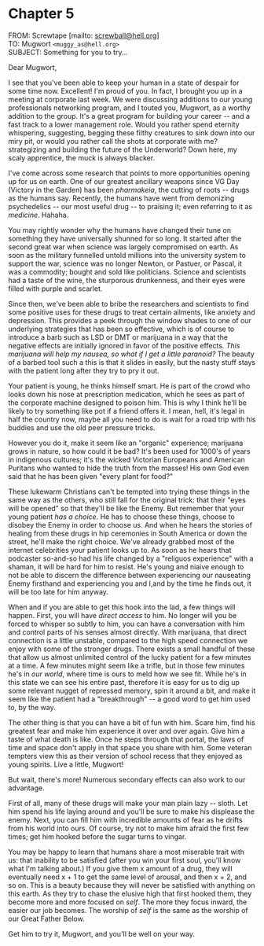 
# Chapter 5

FROM: Screwtape [mailto: screwball@hell.org]    
TO: Mugwort `<muggy_as@hell.org>`    
SUBJECT: Something for you to try...

Dear Mugwort,

I see that you've been able to keep your human in a state of despair for some time now. Excellent! I'm proud of you. In fact, I brought you up in a meeting at corporate last week. We were discussing additions to our young professionals networking program, and I touted you, Mugwort, as a worthy addition to the group. It's a great program for building your career -- and a fast track to a lower management role. Would you rather spend eternity whispering, suggesting, begging these filthy creatures to sink down into our miry pit, or would you rather call the shots at corporate with me? strategizing and building the future of the Underworld? Down here, my scaly apprentice, the muck is always blacker.

 I've come across some research that points to more opportunities opening up for us on earth. One of our greatest ancillary weapons since VG Day (Victory in the Garden) has been *pharmakeia*, the cutting of roots -- drugs as the humans say. Recently, the humans have went from demonizing psychedelics -- our most useful drug -- to praising it; even referring to it as *medicine*. Hahaha.

You may rightly wonder why the humans have changed their tune on something they have universally shunned for so long. It started after the second great war when science was  largely compromised on earth. As soon as the military funnelled untold millions into the university system to support the war, science was no longer Newton, or Pastuer, or Pascal, it was a commodity; bought and sold like politicians. Science and scientists had a taste of the wine, the sturporous drunkenness, and their eyes were filled with purple and scarlet. 

Since then, we've been able to bribe the researchers and scientists to find some positive uses for these drugs to treat certain ailments, like anxiety and depression. This provides a peek through the window shades to one of our underlying strategies that has been so effective, which is of course to introduce a barb such as LSD or DMT or marijuana in a way that the negative effects are initially ignored in favor of the positive effects. *This marijuana will help my nausea, so what if I get a little paranoid?* The beauty of a barbed tool such a this is that it slides in easily, but the nasty stuff stays with the patient long after they try to pry it out. 

Your patient is young, he thinks himself smart. He is part of the crowd who looks down his nose at prescription medication, which he sees as part of the corporate machine designed to poison him. This is why I think he'll be likely to try something like pot if a friend offers it. I mean, hell, it's legal in half the country now, maybe all you need to do is wait for a road trip with his buddies and use the old peer pressure tricks.

However you do it, make it seem like an "organic" experience; marijuana grows in nature, so how could it be bad? It's been used for 1000's of years in indigenous cultures; it's the wicked Victorian Europeans  and American Puritans who wanted to hide the truth from the masses! His own God even said that he has been given "every plant for food?" 

These lukewarm Christians can't be tempted into trying these things in the same way as the others, who still fall for the original trick: that their "eyes will be opened" so that they'll be like the Enemy. But remember that your young patient *has a choice*. He has to choose these things, choose to disobey the Enemy in order to choose us. And when he hears the stories of healing from these drugs in hip ceremonies in South America or down the street, he'll make the right choice. We've already grabbed most of the internet celebrities your patient looks up to. As soon as he hears that podcaster so-and-so had his life changed by a "religuos experience" with a shaman, it will be hard for him to resist. He's young and niaive enough to not be able to discern the difference between experiencing our nauseating Enemy firsthand and experiencing you and I,and by the time he finds out, it will be too late for him anyway. 

When and if you are able to get this hook into the lad, a few things will happen. First, you will have *direct access* to him. No longer will you be forced to whisper so subtly to him, you can have a conversation with him and control parts of his senses almost directly. With marijuana, that direct connection is a little unstable, compared to the high speed connection we enjoy with some of the stronger drugs. There exists a small handful of these that allow us almost unlimited control of the lucky patient for a few minutes at a time. A few minutes might seem like a trifle, but in those few minutes he's in *our world*, where time is ours to meld how we see fit. While he's in this state we can see his entire past, therefore it is easy for us to dig up some relevant nugget of repressed memory, spin it around a bit, and make it seem like the patient had a "breakthrough" -- a good word to get him used to, by the way. 

The other thing is that you can have a bit of fun with him. Scare him, find his greatest fear and make him experience it over and over again. Give him a taste of what death is like. Once he steps through that portal, the laws of time and space don't apply in that space you share with him. Some veteran tempters view this as their version of school recess that they enjoyed as young spirits. Live a little, Mugwort!

But wait, there's more! Numerous secondary effects can also work to our advantage.

First of all, many of these drugs will make your man plain lazy -- sloth. Let him spend his life laying around and you'll be sure to make his displease the enemy. Next, you can fill him with incredible amounts of fear as he drifts from his world into ours. Of course, try not to make him afraid the first few times; get him hooked before the sugar turns to vingar. 

You may be happy to learn that humans share a most miserable trait with us: that inability to be satisfied (after you win your first soul, you'll know what I'm talking about.) If you give them x amount of a drug, they will eventually need x + 1 to get the same level of arousal, and then x + 2, and so on. This is a beauty because they will never be satisfied with anything on this earth. As they try to chase the elusive high that first hooked them, they become more and more focused on *self*. The more they focus inward, the easier our job becomes. The worship of *self* is the same as the worship of our Great Father Below. 

Get him to try it, Mugwort, and you'll be well on your way.

